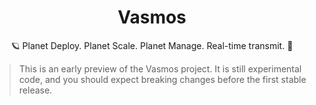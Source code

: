 <div align="center">
  <h1>Vasmos</h1>
  <p>🪐 Planet Deploy. Planet Scale. Planet Manage. Real-time transmit. 🌌</p>
</div>

> This is an early preview of the Vasmos project. It is still experimental code,
> and you should expect breaking changes before the first stable release.
